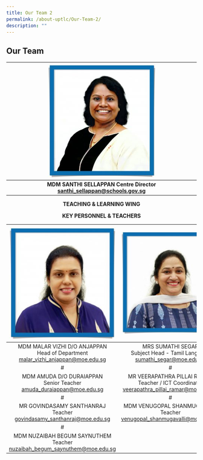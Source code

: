 ```yaml
---
title: Our Team 2
permalink: /about-uptlc/Our-Team-2/
description: ""
---
```

## Our Team

|   |  <img class="size-medium wp-image-35 aligncenter" src="/images/centredirector.jpg" alt="" width="287" height="300">                                   |   |
|:-:|:---------------------------------------------------------------------:|:-:|
|   | **MDM SANTHI SELLAPPAN  Centre Director santhi_sellappan@schools.gov.sg** |   |


<b><center>TEACHING & LEARNING WING</center></b>

<b><center>KEY PERSONNEL & TEACHERS</center></b>

|                                           ![](/images/Headofdepartment.jpg)                                          |                                                ![](/images/Subjecthead-tamil.jpeg)                                                |                                          ![](/images/Subjecthead-curriculum.jpeg)                                         |
|:-------------------------------------------------------------------------------------:|:-----------------------------------------------------------------------------------------------:|:----------------------------------------------------------------------------------:|
| MDM MALAR VIZHI D/O ANJAPPAN<br>Head of Department<br>malar_vizhi_anjappan@moe.edu.sg |         MRS SUMATHI SEGAR<br>Subject Head -  Tamil Language<br>sumathi_segar@moe.edu.sg         | MR K. SARAVANAN<br>Subject Head -  Curriculum Innovation<br>saravanan_k@moe.edu.sg |
|                                           #                                           |                                                #                                                |                                          #                                         |
|      MDM AMUDA D/O DURAIAPPAN<br>Senior Teacher<br>amuda_duraiappan@moe.edu.sg        | MR VEERAPATHRA PILLAI RAMAR<br>Teacher / ICT Coordinator<br>veerapathra_pillai_ramar@moe.edu.sg |        MR SEETHARAMAN THANGARAJU<br>Teacherseetharaman_thangaraju@moe.edu.sg       |
|                                           #                                           |                                                #                                                |                                          #                                         |
|       MR GOVINDASAMY SANTHANRAJ<br>Teacher<br>govindasamy_santhanraj@moe.edu.sg       |           MDM VENUGOPAL SHANMUGAVALLI<br>Teacher<br>venugopal_shanmugavalli@moe.edu.sg          |      MS MEENAMBAL PARAMASIVAM<br>Teacher <br>meenambal_paramasivam@moe.edu.sg      |
|                                           #                                           |                                                                                                 |                                                                                    |
|     MDM NUZAIBAH BEGUM SAYNUTHEM<br>Teacher<br>nuzaibah_begum_saynuthem@moe.edu.sg    |                                                                                                 |                                                                                    |